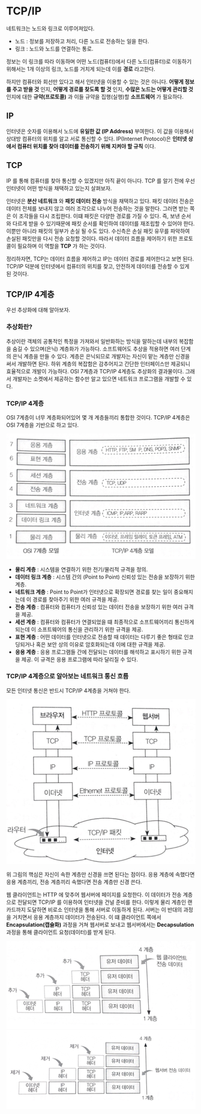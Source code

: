 # TCP/IP

네트워크는 노드와 링크로 이루어져있다.
- 노드 : 정보를 저장하고 처리, 다른 노드로 전송하는 일을 한다.
- 링크 : 노드와 노드를 연결하는 통로.

정보는 이 링크를 따라 이동하며 어떤 노드(컴퓨터)에서 다른 노드(컴퓨터)로 이동하기 위해서는 1개 이상의 링크, 노드를 거치게 되는데 이를 **경로** 라고한다.


하지만 컴퓨터와 회선만 있다고 해서 인터넷을 이용할 수 있는 것은 아니다. **어떻게 정보를 주고 받을 것** 인지, **어떻게 경로를 찾도록 할 것** 인지, **수많은 노드는 어떻게 관리할 것** 인지에 대한 **규약(프로토콜)** 과 이들 규약을 집행(실행)할 **소프트웨어** 가 필요하다.

## IP
인터넷은 숫자를 이용해서 노드에 **유일한 값 (IP Address)** 부여한다. 이 값을 이용해서 상대방 컴퓨터의 위치를 알고 서로 통신할 수 있다. IP(Internet Protocol)은 **인터넷 상에서 컴퓨터 위치를 찾아 데이터를 전송하기 위해 지켜야 할 규칙** 이다.

## TCP
IP 를 통해 컴퓨터를 찾아 통신할 수 있겠지만 아직 끝이 아니다. TCP 를 알기 전에 우선 인터넷이 어떤 방식을 채택하고 있는지 살펴보자.

인터넷은 **분산 네트워크** 와 **패킷 데이터 전송** 방식을 채택하고 있다. 패킷 데이터 전송은 데이터 전체를 보내지 않고 여러 조각으로 나누어 전송하는 것을 말한다. 그러면 받는 쪽은 이 조각들을 다시 조립한다. 이떄 패킷은 다양한 경로를 가질 수 있다. 즉, 보낸 순서와 다르게 받을 수 있기때문에 패킷 순서를 확인하여 데이터를 재조립할 수 있어야 한다. 이뿐만 아니라 패킷의 일부가 손실 될 수도 있다. 수신측은 손실 패킷 유무를 파악하여 손실된 패킷만을 다시 전송 요청할 것이다. 따라서 데이터 흐름을 제어하기 위한 프로토콜이 필요하며 이 역할을 **TCP** 가 하는 것이다.


정리하자면, TCP는 데이터 흐름을 제어하고 IP는 데이터 경로를 제어한다고 보면 된다. TCP/IP 덕분에 인터넷에서 컴퓨터의 위치를 찾고, 안전하게 데이터를 전송할 수 있게 된 것이다.


## TCP/IP 4계층
우선 추상화에 대해 알아보자.

### 추상화란?
추상이란 객체의 공통적인 특정을 가져와서 일반화하는 방식을 말하는데 내부의 복잡함을 숨길 수 있으며(은닉) 계층화가 가능하다. 소프트웨어도 추상을 적용하면 여러 단계의 은닉 계층을 만들 수 있다. 계층은 은닉되므로 개발자는 자신이 맡는 계층만 신경을 써서 개발하면 된다. 하위 계층의 복잡함은 감추어지고 간단한 인터페이스만 제공되니 효율적으로 개발이 가능하다. OSI 7계층과 TCP/IP 4계층도 추상화의 결과물이다. 그래서 개발자는 소켓에서 제공하는 함수만 알고 있으면 네트워크 프로그램을 개발할 수 있다.

### TCP/IP 4계층
OSI 7계층이 너무 계층화되어있어 몇 개 계층들끼리 통합한 것이다. TCP/IP 4계층은 OSI 7계층을 기반으로 하고 있다.

![Alt text](image/TCP-IP-4-layer.png "TCP/IP 4계층")

- **물리 계층** : 시스템을 연결하기 위한 전기/물리적 규격을 정의.
- **데이터 링크 계층** : 시스템 간의 (Point to Point) 신뢰성 있는 전송을 보장하기 위한 계층.
- **네트워크 계층** : Point to Point가 인터넷으로 확장되면 경로를 찾는 일이 중요해지는데 이 경로를 찾아주기 위한 여러 규격을 제공.
- **전송 계층** : 컴퓨터와 컴퓨터가 신뢰성 있는 데이터 전송을 보장하기 위한 여러 규격을 제공.
- **세션 계층** : 컴퓨터와 컴퓨터가 연결되었을 떄 최종적으로 소프트웨어끼리 통신하게 되는데 이 소프트웨어의 통신을 관리하기 위한 규격을 제공.
- **표현 계층** : 어떤 데이터를 인터넷으로 전송할 때 데이터는 다루기 좋은 형태로 인코딩되거나 혹은 보안 상의 이유로 암호화되는데 이에 대한 규격을 제공.
- **응용 계층** : 응용 프로그램들 간에 전달되는 데이터를 해석하고 표시하기 위한 규격을 제공. 이 규격은 응용 프로그램에 따라 달리질 수 있다.

### TCP/IP 4계층으로 알아보는 네트워크 통신 흐름

모든 인터넷 통신은 반드시 TCP/IP 4계층을 거쳐야 한다.

![Alt text](image/network-communication.png "네트워크 통신 흐름")

위 그림의 핵심은 자신이 속한 계층만 신경을 쓰면 된다는 점이다. 응용 계층에 속했다면 응용 계층끼리, 전송 계층끼리 속했다면 전송 계층만 신경 쓴다. 

웹 클라이언트는 HTTP 에 맞추어 웹서버에 페이지를 요청한다. 이 데이터가 전송 계층으로 전달되면 TCP/IP 를 이용하여 인터넷을 건널 준비를 한다. 이렇게 물리 계층인 랜카드까지 도달하면 비로소 인터넷을 통해 서버로 이동하게 된다. 서버는 이 반대의 과정을 거치면서 응용 계층까지 데이터가 전송된다. 이 떄 클라이언트 쪽에서 **Encapsulation(캡슐화)** 과정을 거쳐 웹서버로 보내고 웹서버에서는 **Decapsulation** 과정을 통해 클라이언트 요청(데이터)를 받게 된다.

![Alt text](image/encapsulation.png "encapsulation")
![Alt text](image/decapsulation.png "decapsulation")
